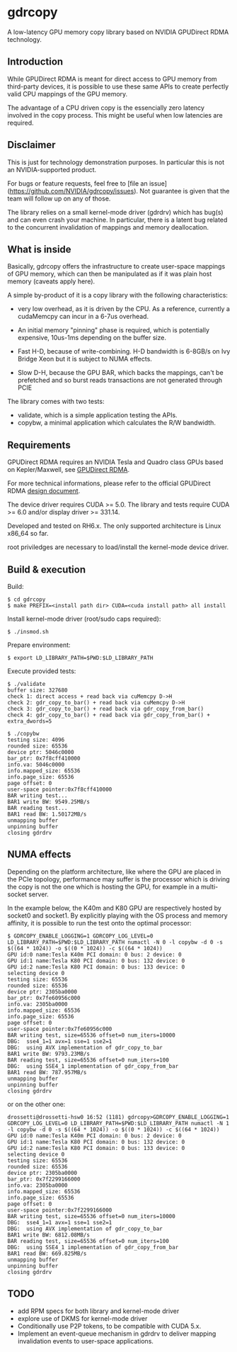 # gdrcopy

A low-latency GPU memory copy library based on NVIDIA GPUDirect RDMA
technology.


## Introduction

While GPUDirect RDMA is meant for direct access to GPU memory from
third-party devices, it is possible to use these same APIs to create
perfectly valid CPU mappings of the GPU memory.

The advantage of a CPU driven copy is the essencially zero latency
involved in the copy process. This might be useful when low latencies
are required.


## Disclaimer

This is just for technology demonstration purposes. In particular this
is not an NVIDIA-supported product. 

For bugs or feature requests, feel free to [file an issue]
(https://github.com/NVIDIA/gdrcopy/issues). Not guarantee is given that the
team will follow up on any of those.


The library relies on a small kernel-mode driver (gdrdrv) which has
bug(s) and can even crash your machine.  In particular, there is a
latent bug related to the concurrent invalidation of mappings and
memory deallocation.


## What is inside

Basically, gdrcopy offers the infrastructure to create user-space
mappings of GPU memory, which can then be manipulated as if it was
plain host memory (caveats apply here).

A simple by-product of it is a copy library with the following characteristics:
- very low overhead, as it is driven by the CPU. As a reference, currently a 
  cudaMemcpy can incur in a 6-7us overhead.

- An initial memory "pinning" phase is required, which is potentially expensive,
  10us-1ms depending on the buffer size.

- Fast H-D, because of write-combining. H-D bandwidth is 6-8GB/s on Ivy
  Bridge Xeon but it is subject to NUMA effects.

- Slow D-H, because the GPU BAR, which backs the mappings, can't be
  prefetched and so burst reads transactions are not generated through
  PCIE

The library comes with two tests:
- validate, which is a simple application testing the APIs.
- copybw, a minimal application which calculates the R/W bandwidth.



## Requirements

GPUDirect RDMA requires an NVIDIA Tesla and Quadro class GPUs based on
Kepler/Maxwell, see [GPUDirect
RDMA](http://developer.nvidia.com/gpudirect). 

For more technical informations, please refer to the official
GPUDirect RDMA [design
document](http://docs.nvidia.com/cuda/gpudirect-rdma).

The device driver requires CUDA >= 5.0.
The library and tests require CUDA >= 6.0 and/or display driver >= 331.14.

Developed and tested on RH6.x. The only supported architecture is
Linux x86_64 so far.

root priviledges are necessary to load/install the kernel-mode device
driver.


## Build & execution

Build:
```shell
$ cd gdrcopy
$ make PREFIX=<install path dir> CUDA=<cuda install path> all install
```

Install kernel-mode driver (root/sudo caps required):
```shell
$ ./insmod.sh
```

Prepare environment:
```shell
$ export LD_LIBRARY_PATH=$PWD:$LD_LIBRARY_PATH
```

Execute provided tests:
```shell
$ ./validate
buffer size: 327680
check 1: direct access + read back via cuMemcpy D->H
check 2: gdr_copy_to_bar() + read back via cuMemcpy D->H
check 3: gdr_copy_to_bar() + read back via gdr_copy_from_bar()
check 4: gdr_copy_to_bar() + read back via gdr_copy_from_bar() + extra_dwords=5

$ ./copybw
testing size: 4096
rounded size: 65536
device ptr: 5046c0000
bar_ptr: 0x7f8cff410000
info.va: 5046c0000
info.mapped_size: 65536
info.page_size: 65536
page offset: 0
user-space pointer:0x7f8cff410000
BAR writing test...
BAR1 write BW: 9549.25MB/s
BAR reading test...
BAR1 read BW: 1.50172MB/s
unmapping buffer
unpinning buffer
closing gdrdrv
```

## NUMA effects

Depending on the platform architecture, like where the GPU are placed in
the PCIe topology, performance may suffer is the processor which is driving
the copy is not the one which is hosting the GPU, for example in a
multi-socket server.

In the example below, the K40m and K80 GPU are respectively hosted by
socket0 and socket1. By explicitly playing with the OS process and memory
affinity, it is possible to run the test onto the optimal processor:

```shell
$ GDRCOPY_ENABLE_LOGGING=1 GDRCOPY_LOG_LEVEL=0 LD_LIBRARY_PATH=$PWD:$LD_LIBRARY_PATH numactl -N 0 -l copybw -d 0 -s $((64 * 1024)) -o $((0 * 1024)) -c $((64 * 1024))
GPU id:0 name:Tesla K40m PCI domain: 0 bus: 2 device: 0
GPU id:1 name:Tesla K80 PCI domain: 0 bus: 132 device: 0
GPU id:2 name:Tesla K80 PCI domain: 0 bus: 133 device: 0
selecting device 0
testing size: 65536
rounded size: 65536
device ptr: 2305ba0000
bar_ptr: 0x7fe60956c000
info.va: 2305ba0000
info.mapped_size: 65536
info.page_size: 65536
page offset: 0
user-space pointer:0x7fe60956c000
BAR writing test, size=65536 offset=0 num_iters=10000
DBG:  sse4_1=1 avx=1 sse=1 sse2=1
DBG:  using AVX implementation of gdr_copy_to_bar
BAR1 write BW: 9793.23MB/s
BAR reading test, size=65536 offset=0 num_iters=100
DBG:  using SSE4_1 implementation of gdr_copy_from_bar
BAR1 read BW: 787.957MB/s
unmapping buffer
unpinning buffer
closing gdrdrv
```

or on the other one:
```shell
drossetti@drossetti-hsw0 16:52 (1181) gdrcopy>GDRCOPY_ENABLE_LOGGING=1 GDRCOPY_LOG_LEVEL=0 LD_LIBRARY_PATH=$PWD:$LD_LIBRARY_PATH numactl -N 1 -l copybw -d 0 -s $((64 * 1024)) -o $((0 * 1024)) -c $((64 * 1024))
GPU id:0 name:Tesla K40m PCI domain: 0 bus: 2 device: 0
GPU id:1 name:Tesla K80 PCI domain: 0 bus: 132 device: 0
GPU id:2 name:Tesla K80 PCI domain: 0 bus: 133 device: 0
selecting device 0
testing size: 65536
rounded size: 65536
device ptr: 2305ba0000
bar_ptr: 0x7f2299166000
info.va: 2305ba0000
info.mapped_size: 65536
info.page_size: 65536
page offset: 0
user-space pointer:0x7f2299166000
BAR writing test, size=65536 offset=0 num_iters=10000
DBG:  sse4_1=1 avx=1 sse=1 sse2=1
DBG:  using AVX implementation of gdr_copy_to_bar
BAR1 write BW: 6812.08MB/s
BAR reading test, size=65536 offset=0 num_iters=100
DBG:  using SSE4_1 implementation of gdr_copy_from_bar
BAR1 read BW: 669.825MB/s
unmapping buffer
unpinning buffer
closing gdrdrv
```

## TODO

- add RPM specs for both library and kernel-mode driver
- explore use of DKMS for kernel-mode driver
- Conditionally use P2P tokens, to be compatible with CUDA 5.x.
- Implement an event-queue mechanism in gdrdrv to deliver mapping
  invalidation events to user-space applications.
